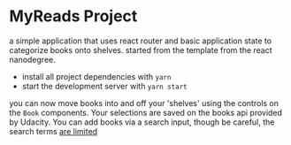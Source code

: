 # MyReads Project
a simple application that uses react router and basic application state to categorize books onto shelves.
started from the template from the react nanodegree.


* install all project dependencies with `yarn`
* start the development server with `yarn start`


you can now move books into and off your 'shelves' using the controls on the `Book` components.
Your selections are saved on the books api provided by Udacity. You can add books via a
search input, though be careful, the search terms [are limited](./SEARCH_TERMS.md)
